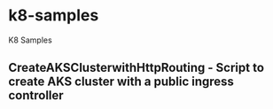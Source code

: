 # k8-samples
K8 Samples


## CreateAKSClusterwithHttpRouting - Script to create AKS cluster with a public ingress controller 
